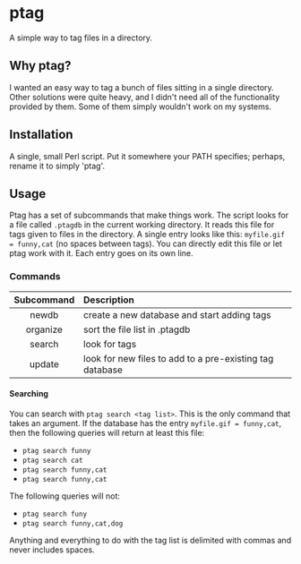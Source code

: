 # ptag
A simple way to tag files in a directory.

## Why ptag?
I wanted an easy way to tag a bunch of files sitting in a single directory. Other solutions were quite heavy, and I didn't need all of the functionality provided by them. Some of them simply wouldn't work on my systems.

## Installation
A single, small Perl script. Put it somewhere your PATH specifies; perhaps, rename it to simply 'ptag'.

## Usage
Ptag has a set of subcommands that make things work. The script looks for a file called `.ptagdb` in the current working directory. It reads this file for tags given to files in the directory. A single entry looks like this: `myfile.gif = funny,cat` (no spaces between tags). You can directly edit this file or let ptag work with it. Each entry goes on its own line.

### Commands
| Subcommand | Description |
|:-------------:|:-------------|
|newdb|create a new database and start adding tags|
|organize|sort the file list in .ptagdb|
|search|look for tags|
|update|look for new files to add to a pre-existing tag database|

#### Searching
You can search with `ptag search <tag list>`.
This is the only command that takes an argument.
If the database has the entry `myfile.gif = funny,cat`, then the following queries will return at least this file:

* `ptag search funny`
* `ptag search cat`
* `ptag search funny,cat`
* `ptag search funny,cat`

The following queries will not:

* `ptag search funy`
* `ptag search funny,cat,dog`

Anything and everything to do with the tag list is delimited with commas and never includes spaces.
